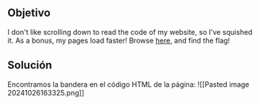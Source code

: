 ## Objetivo
I don't like scrolling down to read the code of my website, so I've squished it. As a bonus, my pages load faster! Browse [here](http://titan.picoctf.net:62047/), and find the flag!

## Solución
Encontramos la bandera en el código HTML de la página:
![[Pasted image 20241026163325.png]]
